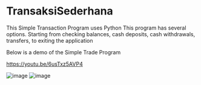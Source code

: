 # TransaksiSederhana
This Simple Transaction Program uses Python  This program has several options. Starting from checking balances, cash deposits, cash withdrawals, transfers, to exiting the application

Below is a demo of the Simple Trade Program

https://youtu.be/6usTxz5AVP4

![image](https://github.com/Omniamutanturnihilinterit/TransaksiSederhana/assets/92959023/994f39c6-c0b9-4b81-8677-a5d5d737fe7e)
![image](https://github.com/Omniamutanturnihilinterit/TransaksiSederhana/assets/92959023/61b068c3-ad6e-44b7-bdff-a018f532f0ca)
